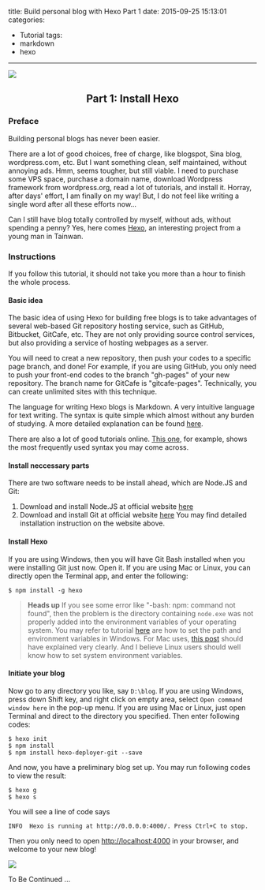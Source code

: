 title: Build personal blog with Hexo Part 1
date: 2015-09-25 15:13:01
categories: 
- Tutorial
tags: 
- markdown
- hexo
---
![](/img/blog-hexo.png)

## <p align="center">Part 1: Install Hexo</p>
### Preface
Building personal blogs has never been easier.

There are a lot of good choices, free of charge, like blogspot, Sina blog, wordpress.com, etc. But I want something clean, self maintained, without annoying ads. Hmm, seems tougher, but still viable. I need to purchase some VPS space, purchase a domain name, download Wordpress framework from wordpress.org, read a lot of tutorials, and install it. Horray, after days' effort, I am finally on my way! But, I do not feel like writing a single word after all these efforts now...

Can I still have blog totally controlled by myself, without ads, without spending a penny? Yes, here comes [Hexo](https://hexo.io/), an interesting project from a young man in Tainwan.

### Instructions
If you follow this tutorial, it should not take you more than a hour to finish the whole process.

#### Basic idea
The basic idea of using Hexo for building free blogs is to take advantages of several web-based Git repository hosting service, such as GitHub, Bitbucket, GitCafe, etc. They are not only providing source control services, but also providing a service of hosting webpages as a server.

You will need to creat a new repository, then push your codes to a specific page branch, and done! For example, if you are using GitHub, you only need to push your front-end codes to the branch "gh-pages" of your new repository. The branch name for GitCafe is "gitcafe-pages". Technically, you can create unlimited sites with this technique.

The language for writing Hexo blogs is Markdown. A very intuitive language for text writing. The syntax is quite simple which almost without any burden of studying. A more detailed explanation can be found [here](https://en.wikipedia.org/wiki/Markdown).

There are also a lot of good tutorials online. [This one](http://www.jianshu.com/p/q81RER), for example, shows the most frequently used syntax you may come across.

#### Install neccessary parts
There are two software needs to be install ahead, which are Node.JS and Git:
1. Download and install Node.JS at official website [here](https://nodejs.org/en/)
2. Download and install Git at official website [here](https://git-scm.com/downloads)
You may find detailed installation instruction on the website above.

#### Install Hexo
If you are using Windows, then you will have Git Bash installed when you were installing Git just now. Open it.
If you are using Mac or Linux, you can directly open the Terminal app, and enter the following:
```
$ npm install -g hexo
```

> <b>Heads up</b>
> If you see some error like "-bash: npm: command not found", then the problem is the directory containing <code>node.exe</code> was not properly added into the environment variables of your operating system. You may refer to tutorial [here](http://www.computerhope.com/issues/ch000549.htm) are how to set the path and environment variables in Windows. For Mac uses, [this post](http://osxdaily.com/2015/07/28/set-enviornment-variables-mac-os-x/) should have explained very clearly. And I believe Linux users should well know how to set system environment variables.

#### Initiate your blog

Now go to any directory you like, say <code>D:\blog</code>. If you are using Windows, press down Shift key, and right click on empty area, select <code>Open command window here</code> in the pop-up menu. If you are using Mac or Linux, just open Terminal and direct to the directory you specified. Then enter following codes:
```
$ hexo init
$ npm install
$ npm install hexo-deployer-git --save
```

And now, you have a preliminary blog set up. You may run following codes to view the result:
```
$ hexo g
$ hexo s
```

You will see a line of code says 
```
INFO  Hexo is running at http://0.0.0.0:4000/. Press Ctrl+C to stop.
```
Then you only need to open [http://localhost:4000](http://localhost:4000) in your browser, and welcome to your new blog!

![](/img/blog-theme-landscape.jpg)

To Be Continued ...
